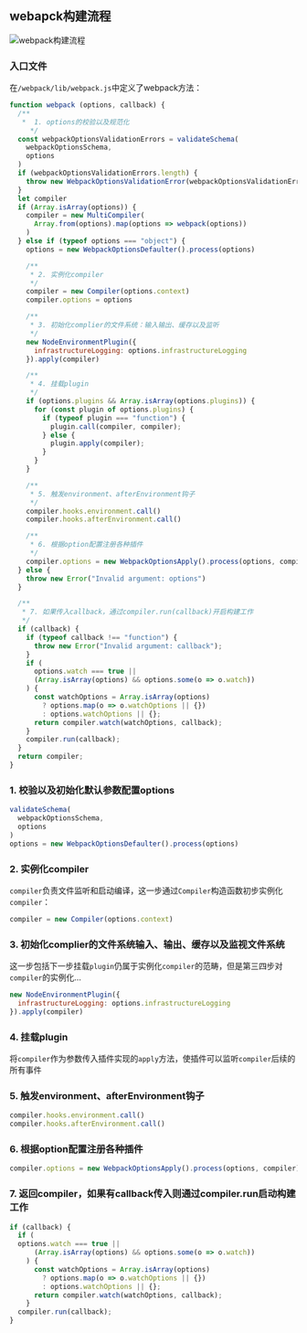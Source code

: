 ## webapck构建流程

![webpack构建流程](https://pic.downk.cc/item/5f2a98fe14195aa594f3cd3f.png)

### 入口文件
在`/webpack/lib/webpack.js`中定义了webpack方法：
```js
function webpack (options, callback) {
  /**
   *  1. options的校验以及规范化
	 */
  const webpackOptionsValidationErrors = validateSchema(
    webpackOptionsSchema,
    options
  )
  if (webpackOptionsValidationErrors.length) {
    throw new WebpackOptionsValidationError(webpackOptionsValidationErrors)
  }
  let compiler
  if (Array.isArray(options)) {
    compiler = new MultiCompiler(
      Array.from(options).map(options => webpack(options))
    )
  } else if (typeof options === "object") {
    options = new WebpackOptionsDefaulter().process(options)

    /**
     * 2. 实例化compiler
     */
    compiler = new Compiler(options.context)
    compiler.options = options

    /**
     * 3. 初始化complier的文件系统：输入输出、缓存以及监听
     */
    new NodeEnvironmentPlugin({
      infrastructureLogging: options.infrastructureLogging
    }).apply(compiler)

    /**
     * 4. 挂载plugin
     */
    if (options.plugins && Array.isArray(options.plugins)) {
      for (const plugin of options.plugins) {
        if (typeof plugin === "function") {
          plugin.call(compiler, compiler);
        } else {
          plugin.apply(compiler);
        }
      }
    }

    /**
     * 5. 触发environment、afterEnvironment钩子
     */
    compiler.hooks.environment.call()
    compiler.hooks.afterEnvironment.call()

    /**
     * 6. 根据option配置注册各种插件
     */
    compiler.options = new WebpackOptionsApply().process(options, compiler)
  } else {
    throw new Error("Invalid argument: options")
  }

  /**
   * 7. 如果传入callback，通过compiler.run(callback)开启构建工作
   */
  if (callback) {
    if (typeof callback !== "function") {
      throw new Error("Invalid argument: callback");
    }
    if (
      options.watch === true ||
      (Array.isArray(options) && options.some(o => o.watch))
    ) {
      const watchOptions = Array.isArray(options)
        ? options.map(o => o.watchOptions || {})
        : options.watchOptions || {};
      return compiler.watch(watchOptions, callback);
    }
    compiler.run(callback);
  }
  return compiler;
}
```

### 1. 校验以及初始化默认参数配置options
```js
validateSchema(
  webpackOptionsSchema,
  options
)
options = new WebpackOptionsDefaulter().process(options)
```


### 2. 实例化compiler
`compiler`负责文件监听和启动编译，这一步通过`Compiler`构造函数初步实例化`compiler`：
```js
compiler = new Compiler(options.context)
```

### 3. 初始化complier的文件系统输入、输出、缓存以及监视文件系统
这一步包括下一步挂载`plugin`仍属于实例化`compiler`的范畴，但是第三四步对`compiler`的实例化...
```js
new NodeEnvironmentPlugin({
  infrastructureLogging: options.infrastructureLogging
}).apply(compiler)
```

### 4. 挂载plugin
将`compiler`作为参数传入插件实现的`apply`方法，使插件可以监听`compiler`后续的所有事件

### 5. 触发environment、afterEnvironment钩子
```js
compiler.hooks.environment.call()
compiler.hooks.afterEnvironment.call()
```

### 6. 根据option配置注册各种插件
```js
compiler.options = new WebpackOptionsApply().process(options, compiler)
```

### 7. 返回compiler，如果有callback传入则通过compiler.run启动构建工作
```js
if (callback) {
  if (
  options.watch === true ||
      (Array.isArray(options) && options.some(o => o.watch))
    ) {
      const watchOptions = Array.isArray(options)
        ? options.map(o => o.watchOptions || {})
        : options.watchOptions || {};
      return compiler.watch(watchOptions, callback);
    }
  compiler.run(callback);
}
```
